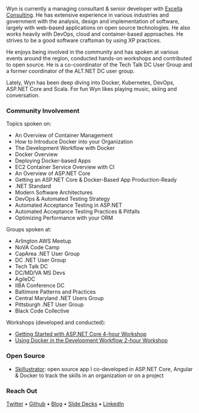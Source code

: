 Wyn is currently a managing consultant & senior developer with [Excella Consulting](https://excella.com). He has extensive experience in various industries and government with the analysis, design and implementation of software, largely with web-based applications on open source technologies. He also works heavily with DevOps, cloud and container-based approaches. He strives to be a good software craftsman by using XP practices. 

He enjoys being involved in the community and has spoken at various events around the region, conducted hands-on workshops and contributed to open source. He is a co-coordinator of the Tech Talk DC User Group and a former coordinator of the ALT.NET DC user group.

Lately, Wyn has been deep diving into Docker, Kubernetes, DevOps, ASP.NET Core and Scala. For fun Wyn likes playing music, skiing and conversation.

### Community Involvement

Topics spoken on:

* An Overview of Container Management
* How to Introduce Docker into your Organization
* The Development Workflow with Docker
* Docker Overview
* Deploying Docker-based Apps
* EC2 Container Service Overview with CI
* An Overview of ASP.NET Core
* Getting an ASP.NET Core & Docker-Based App Production-Ready
* .NET Standard
* Modern Software Architectures
* DevOps & Automated Testing Strategy
* Automated Acceptance Testing in ASP.NET
* Automated Acceptance Testing Practices & Pitfalls
* Optimizing Performance with your ORM

Groups spoken at:

* Arlington AWS Meetup
* NoVA Code Camp
* CapArea .NET User Group
* DC .NET User Group
* Tech Talk DC
* DC/MD/VA MS Devs
* AgileDC
* IIBA Conference DC
* Baltimore Patterns and Practices
* Central Maryland .NET Users Group
* Pittsburgh .NET User Group
* Black Code Collective

Workshops (developed and conducted):

* [Getting Started with ASP.NET Core 4-hour Workshop](https://github.com/excellalabs/aspnetcore-workshop-kit)
* [Using Docker in the Development Workflow 2-hour Workshop](https://github.com/excellalabs/docker-workshop-1)

### Open Source

* [Skillustrator](github.com/excellalabs/skillustrator): open source app I co-developed in ASP.NET Core, Angular & Docker to track the skills in an organization or on a project

### Reach Out

[Twitter](https://twitter.com/wynv) &bull; [Github](https://github.com/wyntuition) &bull; [Blog](https://www.excella.com/insights/author/wynv) &bull; [Slide Decks](http://www.slideshare.net/wynvandevanter) &bull; [LinkedIn](https://www.linkedin.com/in/wyntuition)